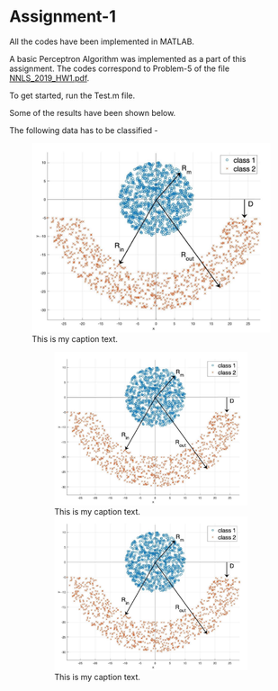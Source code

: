 # Assignment-1

All the codes have been implemented in MATLAB.

A basic Perceptron Algorithm was implemented as a part of this assignment. The codes correspond to Problem-5 of the file [NNLS_2019_HW1.pdf]. 

To get started, run the Test.m file.

Some of the results have been shown below.

[NNLS_2019_HW1.pdf]: https://github.com/ocimakamboj/NNLS/blob/master/Assignment-1/NNLS_2019_HW1.pdf

The following data has to be classified - 

<figure>
	<img src="images/a1_github.jpg" width="435px"/> 
	<figcaption>This is my caption text.</figcaption>
</figure>

<figure role="group">
    <figure>
	<img src="images/a1_github.jpg" width="435px"/> 
	<figcaption>This is my caption text.</figcaption>
	<img src="images/a1_github.jpg" width="435px"/> 
	<figcaption>This is my caption text.</figcaption>
	</figure>
</figure>